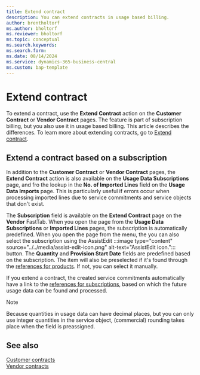 ```yaml
---
title: Extend contract 
description: You can extend contracts in usage based billing.
author: brentholtorf
ms.author: bholtorf
ms.reviewer: bholtorf
ms.topic: conceptual
ms.search.keywords: 
ms.search.form: 
ms.date: 08/14/2024
ms.service: dynamics-365-business-central
ms.custom: bap-template
---
```

# Extend contract

To extend a contract, use the **Extend Contract** action on the **Customer Contract** or **Vendor Contract** pages. The feature is part of subscription billing, but you also use it in usage based billing. This article describes the differences. To learn more about extending contracts, go to [Extend contract](../../SRB/working-with-contracts/customer-contracts.md#extend-contract).

## Extend a contract based on a subscription

In addition to the **Customer Contract** or **Vendor Contract** pages, the **Extend Contract** action is also available on the **Usage Data Subscriptions** page, and fro the lookup in the **No. of Imported Lines** field on the **Usage Data Imports** page. This is particularly useful if errors occur when processing imported lines due to service commitments and service objects that don't exist.

The **Subscription** field is available on the **Extend Contract** page on the **Vendor** FastTab. When you open the page from the **Usage Data Subscriptions** or **Imported Lines** pages, the subscription is automatically predefined. When you open the page from the menu, the you can also select the subscription using the AssistEdit :::image type="content" source="../../media/assist-edit-icon.png" alt-text="AssistEdit icon."::: button. The **Quantity** and **Provision Start Date** fields are predefined based on the subscription. The item will also be preselected if it's found through the [references for products](../masterdata/references.md#references-for-products). If not, you can select it manually.

If you extend a contract, the created service commitments automatically have a link to the [references for subscriptions](../masterdata/references.md#references-for-subscriptions), based on which the future usage data can be found and processed.

> [!NOTE]
> Because quantities in usage data can have decimal places, but you can only use integer quantities in the service object, (commercial) rounding takes place when the field is preassigned.

## See also

[Customer contracts](../../SRB/working-with-contracts/customer-contracts.md)  
[Vendor contracts](../../SRB/working-with-contracts/vendor-contracts.md)  